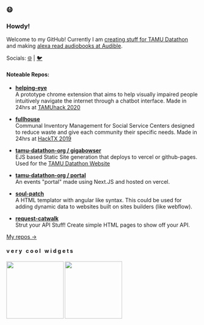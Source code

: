 ### 😷
### Howdy!
Welcome to my GitHub! Currently I am [creating stuff for TAMU Datathon](https://github.com/tamu-datathon-org) and making [alexa read audiobooks at Audible](https://www.audible.com/).

Socials: [🌐](https://geooot.com) | [🐦](https://twitter.com/geooot_)

#### Noteable Repos:
- **[helping-eye](https://github.com/geooot/helping-eye)**</br>
  A prototype chrome extension that aims to help visually impaired people intuitively navigate the internet through a chatbot interface. Made in 24hrs at [TAMUhack 2020](https://tamuhack.com)
  
- **[fullhouse](https://github.com/geooot/fullhouse)**</br>
  Communal Inventory Management for Social Service Centers designed to reduce waste and give each community their specific needs. Made in 24hrs at [HackTX 2019](https://hacktx.com)
  
- **[tamu-datathon-org / gigabowser](https://github.com/tamu-datathon-org/gigabowser)**</br>
  EJS based Static Site generation that deploys to vercel or github-pages. Used for the [TAMU Datathon Website](https://tamudatathon.com)
  
- **[tamu-datathon-org / portal](https://github.com/tamu-datathon-org/portal)**</br>
  An events "portal" made using Next.JS and hosted on vercel. 
  
- **[soul-patch](https://github.com/geooot/soul-patch)**</br>
  A HTML templator with angular like syntax. This could be used for adding dynamic data to websites built on sites builders (like webflow).
  
- **[request-catwalk](https://github.com/geooot/request-catwalk)**</br>
  Strut your API Stuff! Create simple HTML pages to show off your API.

[My repos →](https://github.com/geooot?tab=repositories)

#### v e r y &nbsp; c o o l &nbsp; w i d g e t s
<a href="https://github.com/anuraghazra/github-readme-stats" target="_blank">
  <img align="left" height="150px" src="https://github-readme-stats.vercel.app/api?username=geooot&count_private=true&show_icons=true" />
</a>
<a href="https://github.com/anuraghazra/github-readme-stats" target="_blank">
  <img align="left" height="150px" src="https://github-readme-stats.vercel.app/api/top-langs/?username=anuraghazra&layout=compact" />
</a>
